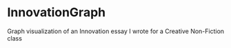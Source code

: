 # InnovationGraph
Graph visualization of an Innovation essay I wrote for a Creative Non-Fiction class
